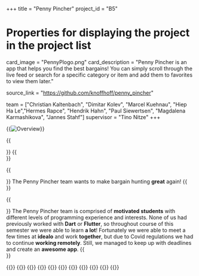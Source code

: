 +++
title = "Penny Pincher"
project_id = "B5"

# Properties for displaying the project in the project list
card_image = "PennyPlogo.png"
card_description = "Penny Pincher is an app that helps you find the best bargains! You can simply scroll through the live feed or search for a specific category or item and add them to favorites to view them later."

source_link = "https://github.com/knoffhoff/penny_pincher"

team = ["Christian Kaltenbach", "Dimitar Kolev", "Marcel Kuehnau", "Hiep Ha Le","Hermes Rapce", "Hendrik Hahn", "Paul Siewertsen", "Magdalena Karmashikova", "Jannes Stahf"]
supervisor = "Tino Nitze"
+++

{{<image src="overview.png" alt="Overview" >}}

{{<section title="here video">}}
{{</section>}}

{{<section title="Our Goal">}}
The Penny Pincher team wants to make bargain hunting **great** again!
{{</section>}}

{{<section title="The Team">}}
The Penny Pincher team is comprised of **motivated students** with different levels of programming experience and interests. None of us had previously worked with **Dart** or **Flutter**, so throughout course of this semester we were able to learn **a lot**! Fortunately we were able to meet a few times at **idealo** and work **together**, but due to Covid regulations we had to continue **working remotely**. Still, we managed to keep up with deadlines and create an **awesome app**.
{{</section >}}

{{<gallery>}}
{{<team-member image="dimitar.jpg" name="Dimitar">}}
{{<team-member image="christian.jpg" name="Christian">}}
{{<team-member image="magdalena.jpeg" name="Magdalena">}}
{{<team-member image="marcel.jpg" name="Marcel">}}
{{<team-member image="hiep.jpeg" name="Hiep">}}
{{<team-member image="hermes.jpg" name="Hermes">}}
{{<team-member image="hendrik.jpeg" name="Hendrik">}}
{{<team-member image="paul.jpg" name="Paul">}}
{{<team-member image="jannes.jpeg" name="Jannes">}}
{{</gallery>}}
